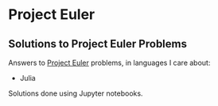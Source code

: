 # Project Euler #

## Solutions to Project Euler Problems ##

Answers to [Project Euler](https://projecteuler.net/) problems, in languages I care about:

* Julia

Solutions done using Jupyter notebooks.
